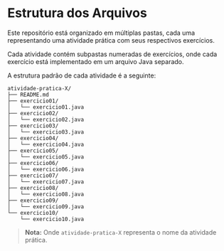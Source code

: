 # Estrutura dos Arquivos

Este repositório está organizado em múltiplas pastas, cada uma representando uma atividade prática com seus respectivos exercícios.

Cada atividade contém subpastas numeradas de exercícios, onde cada exercício está implementado em um arquivo Java separado.

A estrutura padrão de cada atividade é a seguinte:

```
atividade-pratica-X/
├── README.md
├── exercicio01/
│   └── exercicio01.java
├── exercicio02/
│   └── exercicio02.java
├── exercicio03/
│   └── exercicio03.java
├── exercicio04/
│   └── exercicio04.java
├── exercicio05/
│   └── exercicio05.java
├── exercicio06/
│   └── exercicio06.java
├── exercicio07/
│   └── exercicio07.java
├── exercicio08/
│   └── exercicio08.java
├── exercicio09/
│   └── exercicio09.java
└── exercicio10/
    └── exercicio10.java
```

> **Nota:** Onde `atividade-pratica-X` representa o nome da atividade prática.